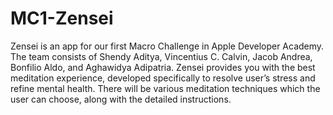# MC1-Zensei
Zensei is an app for our first Macro Challenge in Apple Developer Academy. The team consists of Shendy Aditya, Vincentius C. Calvin, Jacob Andrea, Bonfilio Aldo, and Aghawidya Adipatria.
Zensei provides you with the best meditation experience, developed specifically to resolve user’s stress and refine mental health. There will be various meditation techniques which the user can choose, along with the detailed instructions.
